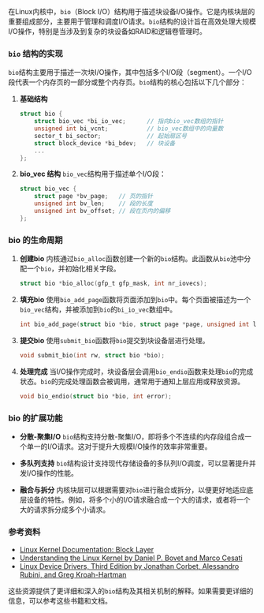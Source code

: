 在Linux内核中，`bio`（Block I/O）结构用于描述块设备I/O操作。它是内核块层的重要组成部分，主要用于管理和调度I/O请求。`bio`结构的设计旨在高效处理大规模I/O操作，特别是当涉及到复杂的块设备如RAID和逻辑卷管理时。

### `bio` 结构的实现

`bio`结构主要用于描述一次块I/O操作，其中包括多个I/O段（segment）。一个I/O段代表一个内存页的一部分或整个内存页。`bio`结构的核心包括以下几个部分：

1. **基础结构**
   ```c
   struct bio {
       struct bio_vec *bi_io_vec;      // 指向bio_vec数组的指针
       unsigned int bi_vcnt;           // bio_vec数组中的向量数
       sector_t bi_sector;             // 起始扇区号
       struct block_device *bi_bdev;   // 块设备
       ...
   };
   ```

2. **bio_vec 结构**
   `bio_vec`结构用于描述单个I/O段：
   ```c
   struct bio_vec {
       struct page *bv_page;   // 页的指针
       unsigned int bv_len;    // 段的长度
       unsigned int bv_offset; // 段在页内的偏移
   };
   ```

### bio 的生命周期

1. **创建bio**
   内核通过`bio_alloc`函数创建一个新的`bio`结构。此函数从`bio`池中分配一个`bio`，并初始化相关字段。
   ```c
   struct bio *bio_alloc(gfp_t gfp_mask, int nr_iovecs);
   ```

2. **填充bio**
   使用`bio_add_page`函数将页面添加到`bio`中。每个页面被描述为一个`bio_vec`结构，并被添加到`bio`的`bi_io_vec`数组中。
   ```c
   int bio_add_page(struct bio *bio, struct page *page, unsigned int len, unsigned int offset);
   ```

3. **提交bio**
   使用`submit_bio`函数将`bio`提交到块设备层进行处理。
   ```c
   void submit_bio(int rw, struct bio *bio);
   ```

4. **处理完成**
   当I/O操作完成时，块设备层会调用`bio_endio`函数来处理`bio`的完成状态。`bio`的完成处理函数会被调用，通常用于通知上层应用或释放资源。
   ```c
   void bio_endio(struct bio *bio, int error);
   ```

### bio 的扩展功能

- **分散-聚集I/O**
  `bio`结构支持分散-聚集I/O，即将多个不连续的内存段组合成一个单一的I/O请求。这对于提升大规模I/O操作的效率非常重要。

- **多队列支持**
  `bio`结构设计支持现代存储设备的多队列I/O调度，可以显著提升并发I/O操作的性能。

- **融合与拆分**
  内核块层可以根据需要对`bio`进行融合或拆分，以便更好地适应底层设备的特性。例如，将多个小的I/O请求融合成一个大的请求，或者将一个大的请求拆分成多个小请求。

### 参考资料

- [Linux Kernel Documentation: Block Layer](https://www.kernel.org/doc/html/latest/block/)
- [Understanding the Linux Kernel by Daniel P. Bovet and Marco Cesati](https://www.amazon.com/Understanding-Linux-Kernel-Daniel-Bovet/dp/0596005652)
- [Linux Device Drivers, Third Edition by Jonathan Corbet, Alessandro Rubini, and Greg Kroah-Hartman](https://lwn.net/Kernel/LDD3/)

这些资源提供了更详细和深入的`bio`结构及其相关机制的解释。如果需要更详细的信息，可以参考这些书籍和文档。